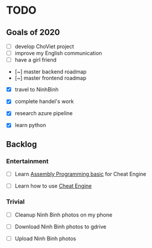 # TODO

## Goals of 2020

- [ ] develop ChoViet project
- [ ] improve my English communication
- [ ] have a girl friend
- [~] master backend roadmap
- [~] master frontend roadmap
- [x] travel to NinhBinh
- [x] complete handel's work
- [x] research azure pipeline
- [x] learn python


## Backlog

### Entertainment

- [ ] Learn [Assembly Programming basic](https://www.tutorialspoint.com/assembly_programming/index.htm) for Cheat Engine
- [ ] Learn how to use [Cheat Engine](https://wiki.cheatengine.org/index.php?title=Tutorials:Cheat_Engine_Tutorial_Guide_x64)


### Trivial

- [ ] Cleanup Ninh Binh photos on my phone
- [ ] Download Ninh Binh photos to gdrive
- [ ] Upload Ninh Binh photos


